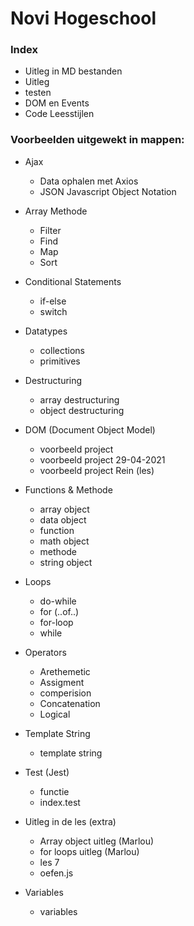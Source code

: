 # Novi Hogeschool


### Index
* Uitleg in MD bestanden
* Uitleg
* testen
* DOM en Events
* Code Leesstijlen

### Voorbeelden uitgewekt in mappen: 
* Ajax
  * Data ophalen met Axios
  * JSON Javascript Object Notation
    
* Array Methode
  * Filter
  * Find
  * Map
  * Sort
    
* Conditional Statements
  * if-else
  * switch
    
* Datatypes
  * collections
  * primitives
    
* Destructuring
  * array destructuring
  * object destructuring
    
* DOM (Document Object Model)
  * voorbeeld project
  * voorbeeld project 29-04-2021
  * voorbeeld project Rein (les)
    
* Functions & Methode 
  * array object
  * data object
  * function 
  * math object
  * methode
  * string object
    
* Loops
  * do-while
  * for (..of..)
  * for-loop
  * while
    
* Operators
  * Arethemetic
  * Assigment
  * comperision
  * Concatenation
  * Logical
    
* Template String
  * template string
    
* Test (Jest)
  * functie
  * index.test
    
* Uitleg in de les (extra)
  * Array object uitleg (Marlou)
  * for loops uitleg (Marlou)
  * les 7
  * oefen.js
    
* Variables
  * variables
